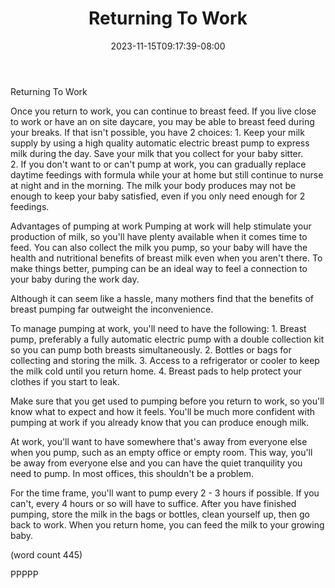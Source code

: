 ﻿---
title: "Returning To Work"
date: 2023-11-15T09:17:39-08:00
description: "Breast Feeding Tips for Web Success"
featured_image: "/images/Breast Feeding.jpg"
tags: ["Breast Feeding"]
---

Returning To Work

Once you return to work, you can continue to breast
feed.  If you live close to work or have an on site
daycare, you may be able to breast feed during 
your breaks.  If that isn't possible, you have 2
choices:
	1.  Keep your milk supply by using a high
quality automatic electric breast pump to express
milk during the day.  Save your milk that you 
collect for your baby sitter.  
	2.  If you don't want to or can't pump at
work, you can gradually replace daytime feedings 
with formula while your at home but still continue
to nurse at night and in the morning.  The milk
your body produces may not be enough to keep your
baby satisfied, even if you only need enough for
2 feedings.

Advantages of pumping at work
Pumping at work will help stimulate your production
of milk, so you'll have plenty available when it 
comes time to feed.  You can also collect the 
milk you pump, so your baby will have the health
and nutritional benefits of breast milk even 
when you aren't there.  To make things better, 
pumping can be an ideal way to feel a connection
to your baby during the work day.

Although it can seem like a hassle, many mothers
find that the benefits of breast pumping far
outweight the inconvenience.

To manage pumping at work, you'll need to have
the following:
	1.  Breast pump, preferably a fully
automatic electric pump with a double collection
kit so you can pump both breasts simultaneously.
	2.  Bottles or bags for collecting and
storing the milk.
	3.  Access to a refrigerator or cooler
to keep the milk cold until you return home.
	4.  Breast pads to help protect your
clothes if you start to leak.

Make sure that you get used to pumping before 
you return to work, so you'll know what to expect
and how it feels.  You'll be much more confident
with pumping at work if you already know that
you can produce enough milk.  

At work, you'll want to have somewhere that's
away from everyone else when you pump, such as
an empty office or empty room.  This way, you'll
be away from everyone else and you can have the
quiet tranquility you need to pump.  In most
offices, this shouldn't be a problem.

For the time frame, you'll want to pump every
2 - 3 hours if possible.  If you can't, every 
4 hours or so will have to suffice.  After you
have finished pumping, store the milk in the
bags or bottles, clean yourself up, then go
back to work.  When you return home, you can 
feed the milk to your growing baby.

(word count 445)

PPPPP
